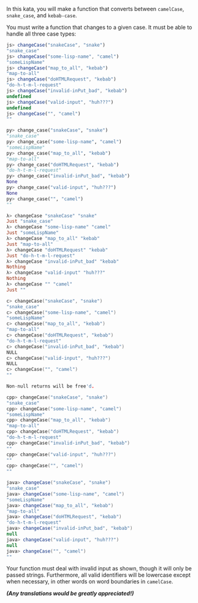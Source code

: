 In this kata, you will make a function that converts between `camelCase`, `snake_case`, and `kebab-case`.

You must write a function that changes to a given case. It must be able to handle all three case types:

```javascript
js> changeCase("snakeCase", "snake")
"snake_case"
js> changeCase("some-lisp-name", "camel")
"someLispName"
js> changeCase("map_to_all", "kebab")
"map-to-all"
js> changeCase("doHTMLRequest", "kebab")
"do-h-t-m-l-request"
js> changeCase("invalid-inPut_bad", "kebab")
undefined
js> changeCase("valid-input", "huh???")
undefined
js> changeCase("", "camel")
""
```
```python
py> change_case("snakeCase", "snake")
"snake_case"
py> change_case("some-lisp-name", "camel")
"someLispName"
py> change_case("map_to_all", "kebab")
"map-to-all"
py> change_case("doHTMLRequest", "kebab")
"do-h-t-m-l-request"
py> change_case("invalid-inPut_bad", "kebab")
None
py> change_case("valid-input", "huh???")
None
py> change_case("", "camel")
""
```
```haskell
λ> changeCase "snakeCase" "snake"
Just "snake_case"
λ> changeCase "some-lisp-name" "camel"
Just "someLispName"
λ> changeCase "map_to_all" "kebab"
Just "map-to-all"
λ> changeCase "doHTMLRequest" "kebab"
Just "do-h-t-m-l-request"
λ> changeCase "invalid-inPut_bad" "kebab"
Nothing
λ> changeCase "valid-input" "huh???"
Nothing
λ> changeCase "" "camel"
Just ""
```
```c
c> changeCase("snakeCase", "snake")
"snake_case"
c> changeCase("some-lisp-name", "camel")
"someLispName"
c> changeCase("map_to_all", "kebab")
"map-to-all"
c> changeCase("doHTMLRequest", "kebab")
"do-h-t-m-l-request"
c> changeCase("invalid-inPut_bad", "kebab")
NULL
c> changeCase("valid-input", "huh???")
NULL
c> changeCase("", "camel")
""

Non-null returns will be free'd.
```
```cpp
cpp> changeCase("snakeCase", "snake")
"snake_case"
cpp> changeCase("some-lisp-name", "camel")
"someLispName"
cpp> changeCase("map_to_all", "kebab")
"map-to-all"
cpp> changeCase("doHTMLRequest", "kebab")
"do-h-t-m-l-request"
cpp> changeCase("invalid-inPut_bad", "kebab")
""
cpp> changeCase("valid-input", "huh???")
""
cpp> changeCase("", "camel")
""
```
```java
java> changeCase("snakeCase", "snake")
"snake_case"
java> changeCase("some-lisp-name", "camel")
"someLispName"
java> changeCase("map_to_all", "kebab")
"map-to-all"
java> changeCase("doHTMLRequest", "kebab")
"do-h-t-m-l-request"
java> changeCase("invalid-inPut_bad", "kebab")
null
java> changeCase("valid-input", "huh???")
null
java> changeCase("", "camel")
""
```

Your function must deal with invalid input as shown, though it will only be passed strings. Furthermore, all valid identifiers will be lowercase except when necessary, in other words on word boundaries in `camelCase`.

_**(Any translations would be greatly appreciated!)**_